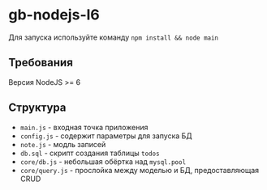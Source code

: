 # gb-nodejs-l6
Для запуска используйте команду `npm install && node main`

## Требования
Версия NodeJS >= 6

## Структура
* `main.js` - входная точка приложения
* `config.js` - содержит параметры для запуска БД
* `note.js` - модль записей
* `db.sql` - скрипт создания таблицы `todos`
* `core/db.js` - небольшая обёртка над `mysql.pool`
* `core/query.js` - прослойка между моделью и БД, предоставляющая CRUD
